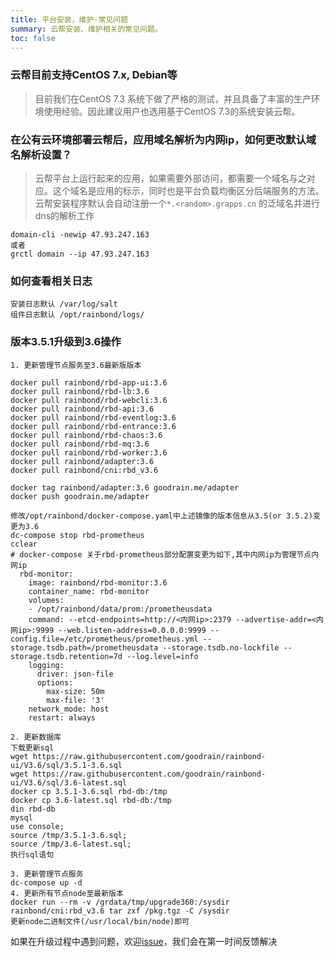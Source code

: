 ```yaml
---
title: 平台安装，维护-常见问题
summary: 云帮安装、维护相关的常见问题。
toc: false
---
```


<div id="toc"></div>

### 云帮目前支持CentOS 7.x, Debian等

> 目前我们在CentOS 7.3 系统下做了严格的测试，并且具备了丰富的生产环境使用经验。因此建议用户也选用基于CentOS 7.3的系统安装云帮。

### 在公有云环境部署云帮后，应用域名解析为内网ip，如何更改默认域名解析设置？

> 云帮平台上运行起来的应用，如果需要外部访问，都需要一个域名与之对应。这个域名是应用的标示，同时也是平台负载均衡区分后端服务的方法。
> 云帮安装程序默认会自动注册一个`*.<random>.grapps.cn` 的泛域名并进行dns的解析工作

```
domain-cli -newip 47.93.247.163
或者
grctl domain --ip 47.93.247.163
```

### 如何查看相关日志

```
安装日志默认 /var/log/salt
组件日志默认 /opt/rainbond/logs/
```

### 版本3.5.1升级到3.6操作

```
1. 更新管理节点服务至3.6最新版版本

docker pull rainbond/rbd-app-ui:3.6
docker pull rainbond/rbd-lb:3.6
docker pull rainbond/rbd-webcli:3.6
docker pull rainbond/rbd-api:3.6
docker pull rainbond/rbd-eventlog:3.6
docker pull rainbond/rbd-entrance:3.6
docker pull rainbond/rbd-chaos:3.6
docker pull rainbond/rbd-mq:3.6
docker pull rainbond/rbd-worker:3.6
docker pull rainbond/adapter:3.6
docker pull rainbond/cni:rbd_v3.6

docker tag rainbond/adapter:3.6 goodrain.me/adapter
docker push goodrain.me/adapter

修改/opt/rainbond/docker-compose.yaml中上述镜像的版本信息从3.5(or 3.5.2)变更为3.6
dc-compose stop rbd-prometheus
cclear
# docker-compose 关于rbd-prometheus部分配置变更为如下,其中内网ip为管理节点内网ip
  rbd-monitor:
    image: rainbond/rbd-monitor:3.6
    container_name: rbd-monitor
    volumes:
    - /opt/rainbond/data/prom:/prometheusdata
    command: --etcd-endpoints=http://<内网ip>:2379 --advertise-addr=<内网ip>:9999 --web.listen-address=0.0.0.0:9999 --config.file=/etc/prometheus/prometheus.yml --storage.tsdb.path=/prometheusdata --storage.tsdb.no-lockfile --storage.tsdb.retention=7d --log.level=info
    logging:
      driver: json-file
      options:
        max-size: 50m
        max-file: '3'
    network_mode: host
    restart: always

2. 更新数据库
下载更新sql 
wget https://raw.githubusercontent.com/goodrain/rainbond-ui/V3.6/sql/3.5.1-3.6.sql
wget https://raw.githubusercontent.com/goodrain/rainbond-ui/V3.6/sql/3.6-latest.sql
docker cp 3.5.1-3.6.sql rbd-db:/tmp
docker cp 3.6-latest.sql rbd-db:/tmp
din rbd-db
mysql
use console;
source /tmp/3.5.1-3.6.sql;
source /tmp/3.6-latest.sql;
执行sql语句

3. 更新管理节点服务
dc-compose up -d 
4. 更新所有节点node至最新版本
docker run --rm -v /grdata/tmp/upgrade360:/sysdir rainbond/cni:rbd_v3.6 tar zxf /pkg.tgz -C /sysdir
更新node二进制文件(/usr/local/bin/node)即可
```
如果在升级过程中遇到问题，欢迎[issue](https://github.com/goodrain/rainbond-install/issues/new)，我们会在第一时间反馈解决
